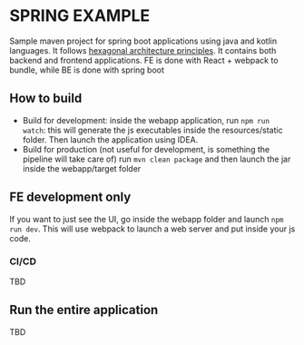 # SPRING EXAMPLE

Sample maven project for spring boot applications using java and kotlin languages.
It follows [hexagonal architecture principles](https://netflixtechblog.com/ready-for-changes-with-hexagonal-architecture-b315ec967749).
It contains both backend and frontend applications. FE is done with React + webpack to bundle, while BE is done with
spring boot

## How to build

- Build for development: inside the webapp application, run `npm run watch`: this will generate the js executables inside
  the resources/static folder. Then launch the application using IDEA.
- Build for production (not useful for development, is something the pipeline will take care of) run `mvn clean package`
  and then launch the jar inside the webapp/target folder

## FE development only

If you want to just see the UI, go inside the webapp folder and launch `npm run dev`. This will use webpack to launch a 
web server and put inside your js code.

### CI/CD

TBD

## Run the entire application

TBD